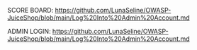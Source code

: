 SCORE BOARD: https://github.com/LunaSeline/OWASP-JuiceShop/blob/main/Log%20Into%20Admin%20Account.md

ADMIN LOGIN: https://github.com/LunaSeline/OWASP-JuiceShop/blob/main/Log%20Into%20Admin%20Account.md
